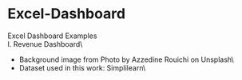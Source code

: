# Excel-Dashboard
Excel Dashboard Examples\
I. Revenue Dashboard\
* Background image from Photo by Azzedine Rouichi on Unsplash\
* Dataset used in this work: Simplilearn\
